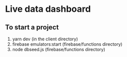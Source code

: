 # Live data dashboard

## To start a project
1. yarn dev (in the client directory)
2. firebase emulators:start (firebase/functions directory)
3. node dbseed.js (firebase/functions directory)
